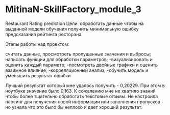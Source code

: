 # MitinaN-SkillFactory_module_3
Restaurant Rating prediction
Цели: обработать данные чтобы на выданной модели обучения получить минимальную ошибку предсказания рейтинга ресторана

Этапы работы над проектом:

считать данные, просмотреть пропущенные значения и выбросы;
написать функции для обработки параметров; 
-визуализировать и оценить каждый параметр;
-посмотреть двойные графики и оценить взаимное влияние; 
-корреляционный анализ;
-обучить модель и уменьшить результат ошибки

Лучший результат который мне удалось получить - 0,20229.
При этом в ноутбуке значение было 0,163. К сожалению мне не хватило знаний чтобы более тщательно обработать текстовые отзывы.
Не настроила парсинг для получения новой информации или заполнения пропусков - но узнала что это было бы неплохо и дает хороший результат.
 
